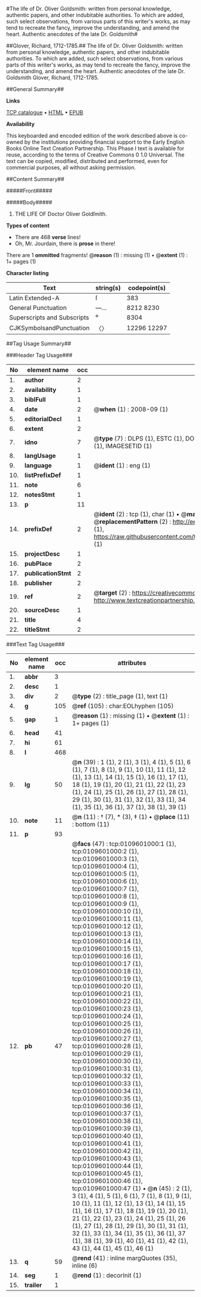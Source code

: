 #The life of Dr. Oliver Goldsmith: written from personal knowledge, authentic papers, and other indubitable authorities. To which are added, such select observations, from various parts of this writer's works, as may tend to recreate the fancy, improve the understanding, and amend the heart. Authentic anecdotes of the late Dr. Goldsmith#

##Glover, Richard, 1712-1785.##
The life of Dr. Oliver Goldsmith: written from personal knowledge, authentic papers, and other indubitable authorities. To which are added, such select observations, from various parts of this writer's works, as may tend to recreate the fancy, improve the understanding, and amend the heart.
Authentic anecdotes of the late Dr. Goldsmith
Glover, Richard, 1712-1785.

##General Summary##

**Links**

[TCP catalogue](http://www.ota.ox.ac.uk/tcp/)  • 
[HTML](http://tei.it.ox.ac.uk/tcp/Texts-HTML/free/004/004770705.html)  • 
[EPUB](http://tei.it.ox.ac.uk/tcp/Texts-EPUB/free/004/004770705.epub)

**Availability**

This keyboarded and encoded edition of the
	       work described above is co-owned by the institutions
	       providing financial support to the Early English Books
	       Online Text Creation Partnership. This Phase I text is
	       available for reuse, according to the terms of Creative
	       Commons 0 1.0 Universal. The text can be copied,
	       modified, distributed and performed, even for
	       commercial purposes, all without asking permission.


##Content Summary##

#####Front#####

#####Body#####

1. THE LIFE OF Doctor Oliver Goldſmith.

**Types of content**

  * There are 468 **verse** lines!
  * Oh, Mr. Jourdain, there is **prose** in there!

There are 1 **ommitted** fragments! 
 @__reason__ (1) : missing (1)  •  @__extent__ (1) : 1+ pages (1)

**Character listing**


|Text|string(s)|codepoint(s)|
|---|---|---|
|Latin Extended-A|ſ|383|
|General Punctuation|—…|8212 8230|
|Superscripts             and Subscripts|⁰|8304|
|CJKSymbolsandPunctuation|〈〉|12296 12297|

##Tag Usage Summary##

###Header Tag Usage###

|No|element name|occ|attributes|
|---|---|---|---|
|1.|__author__|2||
|2.|__availability__|1||
|3.|__biblFull__|1||
|4.|__date__|2| @__when__ (1) : 2008-09 (1)|
|5.|__editorialDecl__|1||
|6.|__extent__|2||
|7.|__idno__|7| @__type__ (7) : DLPS (1), ESTC (1), DOCNO (1), TCP (1), GALEDOCNO (1), CONTENTSET (1), IMAGESETID (1)|
|8.|__langUsage__|1||
|9.|__language__|1| @__ident__ (1) : eng (1)|
|10.|__listPrefixDef__|1||
|11.|__note__|6||
|12.|__notesStmt__|1||
|13.|__p__|11||
|14.|__prefixDef__|2| @__ident__ (2) : tcp (1), char (1)  •  @__matchPattern__ (2) : ([0-9\-]+):([0-9IVX]+) (1), (.+) (1)  •  @__replacementPattern__ (2) : http://eebo.chadwyck.com/downloadtiff?vid=$1&page=$2 (1), https://raw.githubusercontent.com/textcreationpartnership/Texts/master/tcpchars.xml#$1 (1)|
|15.|__projectDesc__|1||
|16.|__pubPlace__|2||
|17.|__publicationStmt__|2||
|18.|__publisher__|2||
|19.|__ref__|2| @__target__ (2) : https://creativecommons.org/publicdomain/zero/1.0/ (1), http://www.textcreationpartnership.org/docs/. (1)|
|20.|__sourceDesc__|1||
|21.|__title__|4||
|22.|__titleStmt__|2||


###Text Tag Usage###

|No|element name|occ|attributes|
|---|---|---|---|
|1.|__abbr__|3||
|2.|__desc__|1||
|3.|__div__|2| @__type__ (2) : title_page (1), text (1)|
|4.|__g__|105| @__ref__ (105) : char:EOLhyphen (105)|
|5.|__gap__|1| @__reason__ (1) : missing (1)  •  @__extent__ (1) : 1+ pages (1)|
|6.|__head__|41||
|7.|__hi__|61||
|8.|__l__|468||
|9.|__lg__|50| @__n__ (39) : 1 (1), 2 (1), 3 (1), 4 (1), 5 (1), 6 (1), 7 (1), 8 (1), 9 (1), 10 (1), 11 (1), 12 (1), 13 (1), 14 (1), 15 (1), 16 (1), 17 (1), 18 (1), 19 (1), 20 (1), 21 (1), 22 (1), 23 (1), 24 (1), 25 (1), 26 (1), 27 (1), 28 (1), 29 (1), 30 (1), 31 (1), 32 (1), 33 (1), 34 (1), 35 (1), 36 (1), 37 (1), 38 (1), 39 (1)|
|10.|__note__|11| @__n__ (11) : † (7), * (3), ‡ (1)  •  @__place__ (11) : bottom (11)|
|11.|__p__|93||
|12.|__pb__|47| @__facs__ (47) : tcp:0109601000:1 (1), tcp:0109601000:2 (1), tcp:0109601000:3 (1), tcp:0109601000:4 (1), tcp:0109601000:5 (1), tcp:0109601000:6 (1), tcp:0109601000:7 (1), tcp:0109601000:8 (1), tcp:0109601000:9 (1), tcp:0109601000:10 (1), tcp:0109601000:11 (1), tcp:0109601000:12 (1), tcp:0109601000:13 (1), tcp:0109601000:14 (1), tcp:0109601000:15 (1), tcp:0109601000:16 (1), tcp:0109601000:17 (1), tcp:0109601000:18 (1), tcp:0109601000:19 (1), tcp:0109601000:20 (1), tcp:0109601000:21 (1), tcp:0109601000:22 (1), tcp:0109601000:23 (1), tcp:0109601000:24 (1), tcp:0109601000:25 (1), tcp:0109601000:26 (1), tcp:0109601000:27 (1), tcp:0109601000:28 (1), tcp:0109601000:29 (1), tcp:0109601000:30 (1), tcp:0109601000:31 (1), tcp:0109601000:32 (1), tcp:0109601000:33 (1), tcp:0109601000:34 (1), tcp:0109601000:35 (1), tcp:0109601000:36 (1), tcp:0109601000:37 (1), tcp:0109601000:38 (1), tcp:0109601000:39 (1), tcp:0109601000:40 (1), tcp:0109601000:41 (1), tcp:0109601000:42 (1), tcp:0109601000:43 (1), tcp:0109601000:44 (1), tcp:0109601000:45 (1), tcp:0109601000:46 (1), tcp:0109601000:47 (1)  •  @__n__ (45) : 2 (1), 3 (1), 4 (1), 5 (1), 6 (1), 7 (1), 8 (1), 9 (1), 10 (1), 11 (1), 12 (1), 13 (1), 14 (1), 15 (1), 16 (1), 17 (1), 18 (1), 19 (1), 20 (1), 21 (1), 22 (1), 23 (1), 24 (1), 25 (1), 26 (1), 27 (1), 28 (1), 29 (1), 30 (1), 31 (1), 32 (1), 33 (1), 34 (1), 35 (1), 36 (1), 37 (1), 38 (1), 39 (1), 40 (1), 41 (1), 42 (1), 43 (1), 44 (1), 45 (1), 46 (1)|
|13.|__q__|59| @__rend__ (41) : inline margQuotes (35), inline (6)|
|14.|__seg__|1| @__rend__ (1) : decorInit (1)|
|15.|__trailer__|1||
